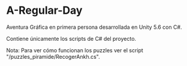 # A-Regular-Day
Aventura Gráfica en primera persona desarrollada en Unity 5.6 con C#.

Contiene únicamente los scripts de C# del proyecto.

Nota: Para ver cómo funcionan los puzzles ver el script "/puzzles_piramide/RecogerAnkh.cs".
